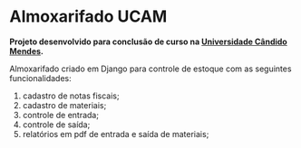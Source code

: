 # Almoxarifado UCAM

**Projeto desenvolvido para conclusão de curso na [Universidade Cândido Mendes](https://www.ucam-campos.br/).**

Almoxarifado criado em Django para controle de estoque com as seguintes funcionalidades:

1. cadastro de notas fiscais;
2. cadastro de materiais;
3. controle de entrada;
4. controle de saída;
5. relatórios em pdf de entrada e saída de materiais;
